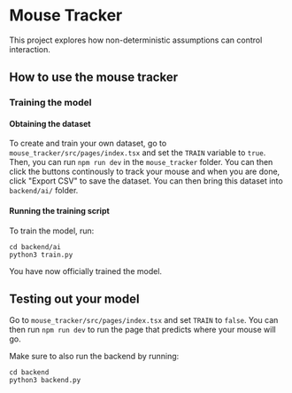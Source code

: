 # Mouse Tracker 

This project explores how non-deterministic assumptions can control interaction.


## How to use the mouse tracker 
### Training the model

#### Obtaining the dataset
To create and train your own dataset, go to `mouse_tracker/src/pages/index.tsx` and set the `TRAIN` variable to `true`. Then, you can run `npm run dev` in the `mouse_tracker` folder. You can then click the buttons continously to track your mouse and when you are done, click "Export CSV" to save the dataset. You can then bring this dataset into `backend/ai/` folder.

#### Running the training script
To train the model, run: 
```
cd backend/ai
python3 train.py
```

You have now officially trained the model.

## Testing out your model
Go to `mouse_tracker/src/pages/index.tsx` and set `TRAIN` to `false`. You can then run `npm run dev` to run the page that predicts where your mouse will go.

Make sure to also run the backend by running:
```
cd backend
python3 backend.py
```

